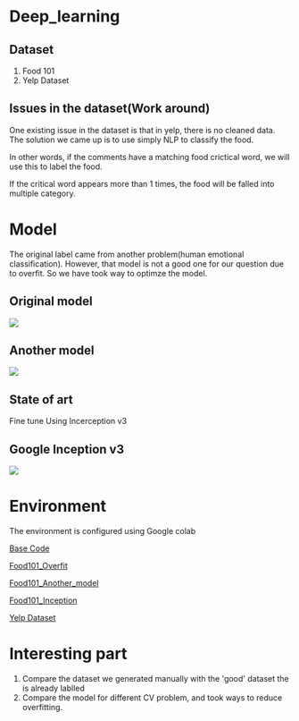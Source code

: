 # Deep_learning

## Dataset
1. Food 101
2. Yelp Dataset

## Issues in the dataset(Work around)
One existing issue in the dataset is that in yelp, there is no cleaned data. The solution we came up is to use simply NLP to classify the food.

In other words, if the comments have a matching food crictical word, we will use this to label the food.

If the critical word appears more than 1 times, the food will be falled into multiple category.

# Model 

The original label came from another problem(human emotional classification).
However, that model is not a good one for our question due to overfit. So we have took way to optimze the model.



## Original model

![](./pics/model1.png)

## Another model
 
![](./pics/model3.png)

 
## State of art
Fine tune Using Incerception v3



## Google Inception v3

![](./pics/model2.png)


# Environment

The environment is configured using Google colab

[Base Code](https://colab.research.google.com/drive/1xIIr7XbOJLIeu_lJv2ZynoRxh4RVsS3S#scrollTo=2ZKL6nKYq0fp)

[Food101_Overfit](https://colab.research.google.com/drive/182Ljva9-keWofv6nelODcx5qlcJ_Vm-S?usp=sharing)

[Food101_Another_model](https://colab.research.google.com/drive/105RJhRUbqMnUIVszIBB_3e3AUgcYfQ4E?usp=sharing)

[Food101_Inception](https://colab.research.google.com/drive/1PpyLU6aVUKLcE0EOeXfY6cq9dmcmDpeG?usp=sharing)


[Yelp Dataset](https://colab.research.google.com/drive/1gv_KvDi-izgcU53RuVU1YuvLre-x9ZNt?usp=sharing)


# Interesting part
1. Compare the dataset we generated manually with the 'good' dataset the is already lablled
2. Compare the model for different CV problem, and took ways to reduce overfitting.
